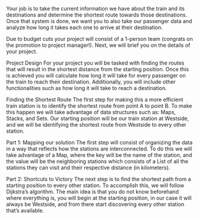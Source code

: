 
Your job is to take the current information we have about the train and its destinations and
determine the shortest route towards those destinations. Once that system is done, we want you
to also take our passenger data and analyze how long it takes each one to arrive at their
destination.

Due to budget cuts your project will consist of a 1-person team (congrats on the promotion to
project manager!). Next, we will brief you on the details of your project.

Project Design
For your project you will be tasked with finding the routes that will result in the shortest distance
from the starting position. Once this is achieved you will calculate how long it will take for every
passenger on the train to reach their destination. Additionally, you will include other functionalities
such as how long it will take to reach a destination.

Finding the Shortest Route
The first step for making this a more efficient train station is to identify the shortest route from
point A to point B. To make this happen we will take advantage of data structures such as: Maps,
Stacks, and Sets. Our starting position will be our train station at Westside, and we will be
identifying the shortest route from Westside to every other station.


Part 1: Mapping our solution 
The first step will consist of organizing the data in a way that reflects how the stations are
interconnected. To do this we will take advantage of a Map, where the key will be the name of the
station, and the value will be the neighboring stations which consists of a List of all the stations
they can visit and their respective distance (in kilometers).


Part 2: Shortcuts to Victory
The next step is to find the shortest path from a starting position to every other station. To
accomplish this, we will follow Dijkstra’s algorithm. The main idea is that you do not know
beforehand where everything is, you will begin at the starting position, in our case it will always
be Westside, and from there start discovering every other station that’s available.



